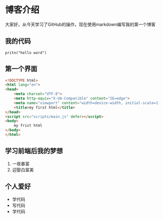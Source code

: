 # 博客介绍
大家好，从今天学习了GitHub的操作，现在使用markdown编写我的第一个博客

## 我的代码
    pritn("hello word")
 ## 第一个界面
```html
<!DOCTYPE html>
<html lang="en">
<head>
    <meta charset="UTF-8">
    <meta http-equiv="X-UA-Compatible" content="IE=edge">
    <meta name="viewport" content="width=device-width, initial-scale=1.0">
    <title>my first html</title>
</head>
<script src="scripts/main.js" defer></script>
<body>
    my frist html
</body>
</html>
```
## 学习前端后我的梦想
1. 一夜暴富
2. 迎娶白富美

## 个人爱好
* 学代码
* 写代码
* 学代码
